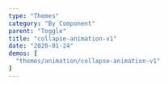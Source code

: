 ```yaml
---
type: "Themes"
category: "By Component"
parent: "Toggle"
title: "collapse-animation-v1"
date: "2020-01-24"
demos: [
  "themes/animation/collapse-animation-v1"
]
---
```

